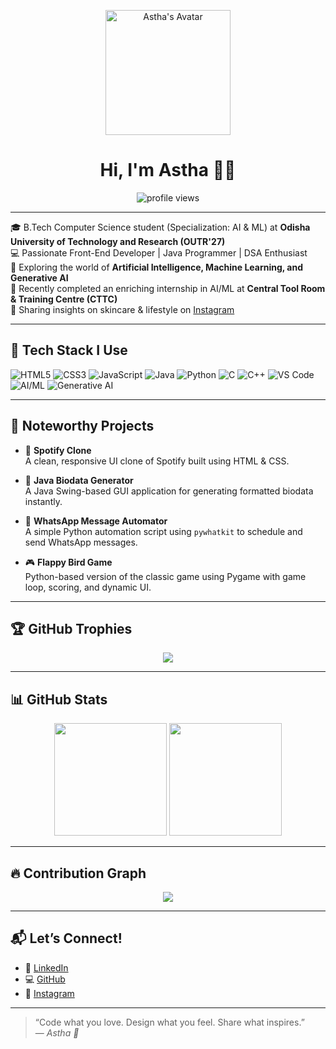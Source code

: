 <p align="center">
  <img src="https://lottie.host/37c20e96-8f36-4050-89be-268ae39e7d36/py72v9IFCc.json" alt="Astha's Avatar" height="200">
</p>

<h1 align="center">Hi, I'm Astha 👋✨</h1>

<p align="center">
  <img src="https://komarev.com/ghpvc/?username=Astha132005&label=Profile%20Views&color=brightgreen&style=flat" alt="profile views"/>
</p>

---

🎓 B.Tech Computer Science student (Specialization: AI & ML) at **Odisha University of Technology and Research (OUTR'27)**  
💻 Passionate Front-End Developer | Java Programmer | DSA Enthusiast  
🤖 Exploring the world of **Artificial Intelligence, Machine Learning, and Generative AI**  
💼 Recently completed an enriching internship in AI/ML at **Central Tool Room & Training Centre (CTTC)**  
📸 Sharing insights on skincare & lifestyle on [Instagram](https://www.instagram.com/reyalistic.me?igsh=a2lmMWFuamE3MHJn)

---

## 🧠 Tech Stack I Use

![HTML5](https://img.shields.io/badge/HTML5-white?style=flat-square&logo=html5)
![CSS3](https://img.shields.io/badge/CSS3-white?style=flat-square&logo=css3)
![JavaScript](https://img.shields.io/badge/JavaScript-white?style=flat-square&logo=javascript)
![Java](https://img.shields.io/badge/Java-white?style=flat-square&logo=java)
![Python](https://img.shields.io/badge/Python-white?style=flat-square&logo=python)
![C](https://img.shields.io/badge/C-white?style=flat-square&logo=c)
![C++](https://img.shields.io/badge/C++-white?style=flat-square&logo=c%2B%2B)
![VS Code](https://img.shields.io/badge/VSCode-white?style=flat-square&logo=visual-studio-code)
![AI/ML](https://img.shields.io/badge/AI%2FML-white?style=flat-square&logo=scikit-learn&logoColor=orange)
![Generative AI](https://img.shields.io/badge/Generative%20AI-white?style=flat-square&logo=openai&logoColor=black)

---

## 📌 Noteworthy Projects

- 🎵 **Spotify Clone**  
  A clean, responsive UI clone of Spotify built using HTML & CSS.

- 📄 **Java Biodata Generator**  
  A Java Swing-based GUI application for generating formatted biodata instantly.

- 🤖 **WhatsApp Message Automator**  
  A simple Python automation script using `pywhatkit` to schedule and send WhatsApp messages.

- 🎮 **Flappy Bird Game**  
  Python-based version of the classic game using Pygame with game loop, scoring, and dynamic UI.

---

## 🏆 GitHub Trophies

<p align="center">
  <img src="https://github-profile-trophy.vercel.app/?username=Astha132005&theme=radical&column=7&no-frame=true"/>
</p>

---

## 📊 GitHub Stats

<p align="center">
  <img src="https://github-readme-stats.vercel.app/api?username=Astha132005&show_icons=true&theme=radical" height="180"/>
  <img src="https://github-readme-stats.vercel.app/api/top-langs/?username=Astha132005&layout=compact&theme=radical" height="180"/>
</p>

---

## 🔥 Contribution Graph

<p align="center">
  <img src="https://github-readme-activity-graph.vercel.app/graph?username=Astha132005&theme=react-dark&area=true&hide_border=true" />
</p>

---

## 📬 Let’s Connect!

- 💼 [LinkedIn](https://www.linkedin.com/in/astha-dakhinray-02b0852a0/)
- 💻 [GitHub](https://github.com/Astha132005)
- 📸 [Instagram](https://www.instagram.com/reyalistic.me?igsh=a2lmMWFuamE3MHJn)

---

> “Code what you love. Design what you feel. Share what inspires.”  
> — *Astha 💖*
